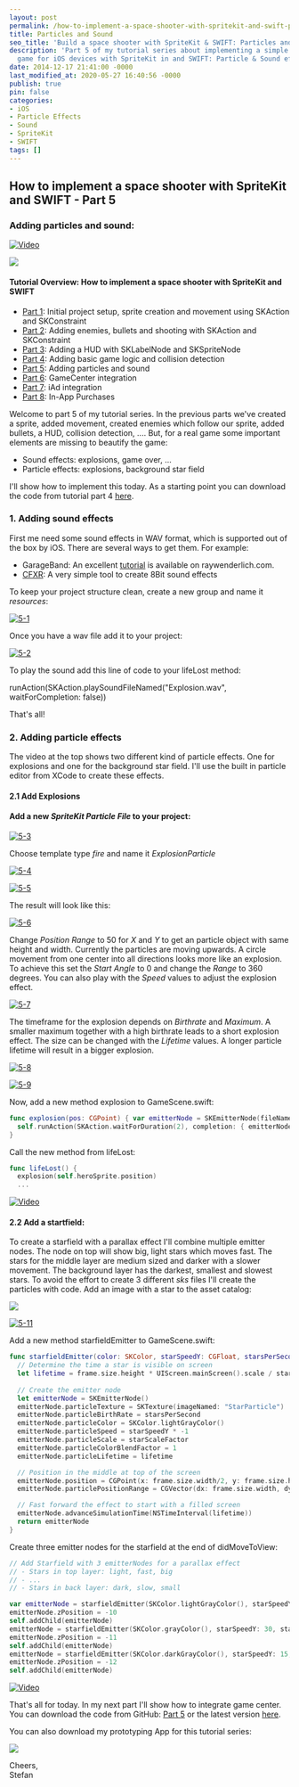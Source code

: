 ```yaml
---
layout: post
permalink: /how-to-implement-a-space-shooter-with-spritekit-and-swift-part-5-particles-and-sound/
title: Particles and Sound
seo_title: 'Build a space shooter with SpriteKit & SWIFT: Particles and Sound'
description: 'Part 5 of my tutorial series about implementing a simple space shooter
  game for iOS devices with SpriteKit in and SWIFT: Particle & Sound effects'
date: 2014-12-17 21:41:00 -0000
last_modified_at: 2020-05-27 16:40:56 -0000
publish: true
pin: false
categories:
- iOS
- Particle Effects
- Sound
- SpriteKit
- SWIFT
tags: []
---
```

## How to implement a space shooter with SpriteKit and SWIFT - Part 5
### Adding particles and sound: 

[![Video](/developerplayground/assets/Videos/8d8MH_gXt84.png)](https://youtu.be/8d8MH_gXt84)

[![](/developerplayground/assets/2014/12/AppStore.png)](https://itunes.apple.com/us/app/yet-another-spaceshooter/id949662362?mt=8)

#### Tutorial Overview: How to implement a space shooter with SpriteKit and SWIFT

  * [Part 1](/developerplayground/how-to-implement-a-space-shooter-with-spritekit-and-swift-part-1): Initial project setup, sprite creation and movement using SKAction and SKConstraint
  * [Part 2](/developerplayground/how-to-implement-a-space-shooter-with-spritekit-and-swift-part-2): Adding enemies, bullets and shooting with SKAction and SKConstraint
  * [Part 3](/developerplayground/how-to-implement-a-space-shooter-with-spritekit-and-swift-part-3-create-a-hud): Adding a HUD with SKLabelNode and SKSpriteNode
  * [Part 4](/developerplayground/how-to-implement-a-space-shooter-with-spritekit-and-swift-part-4-collision-detection): Adding basic game logic and collision detection
  * [Part 5](/developerplayground/how-to-implement-a-space-shooter-with-spritekit-and-swift-part-5-particles-and-sound): Adding particles and sound 
  * [Part 6](/developerplayground/how-to-implement-a-space-shooter-with-spritekit-and-swift-part-6-game-center-integration): GameCenter integration
  * [Part 7](/developerplayground/how-to-implement-a-space-shooter-with-spritekit-and-swift-part-7-iad-integration): iAd integration
  * [Part 8](/developerplayground/how-to-implement-in-app-purchase-for-your-ios-app-in-swift): In-App Purchases



Welcome to part 5 of my tutorial series. In the previous parts we've created a sprite, added movement, created enemies which follow our sprite, added bullets, a HUD, collision detection, ....  But, for a real game some important elements are missing to beautify the game:

  * Sound effects: explosions, game over, ...
  * Particle effects: explosions, background star field 

I'll show how to implement this today. As a starting point you can download the code from tutorial part 4 [here](https://github.com/stfnjstn/MySecondGame/releases/tag/v0.4). 

### 1. Adding sound effects

First me need some sound effects in WAV format, which is supported out of the box by iOS. There are several ways to get them. For example:

  * GarageBand: An excellent [tutorial](http://www.raywenderlich.com/26341/how-to-make-game-music-with-garage-band) is available on raywenderlich.com.
  * [CFXR](http://thirdcog.eu/apps/cfxr): A very simple tool to create 8Bit sound effects

To keep your project structure clean, create a new group and name it _resources_:

[![5-1](/developerplayground/assets/2014/12/5-1-1.jpg)](/developerplayground/assets/2014/12/5-1-1.jpg)

Once you have a wav file add it to your project:

[![5-2](/developerplayground/assets/2014/12/5-2-1.jpg)](/developerplayground/assets/2014/12/5-2-1.jpg)

To play the sound add this line of code to your lifeLost method:

runAction(SKAction.playSoundFileNamed("Explosion.wav", waitForCompletion: false))

That's all!

### 2. Adding particle effects

The video at the top shows two different kind of particle effects. One for explosions and one for the background star field. I'll use the built in particle editor from XCode to create these effects. 

#### 2.1 Add Explosions

#### Add a new _SpriteKit Particle File_ to your project:

[![5-3](/developerplayground/assets/2014/12/5-3-1.jpg)](/developerplayground/assets/2014/12/5-3-1.jpg)

Choose template type _fire_ and name it _ExplosionParticle_

[![5-4](/developerplayground/assets/2014/12/5-4.png)](/developerplayground/assets/2014/12/5-4.png)

[![5-5](/developerplayground/assets/2014/12/5-5-1.jpg)](/developerplayground/assets/2014/12/5-5-1.jpg)

The result will look like this:

[![5-6](/developerplayground/assets/2014/12/5-6-1.jpg)](/developerplayground/assets/2014/12/5-6-1.jpg)

Change _Position Range_ to 50 for _X_ and _Y_ to get an particle object with same height and width. Currently the particles are moving upwards. A circle movement from one center into all directions looks more like an explosion. To achieve this set the _Start Angle_ to 0 and change the _Range_ to 360 degrees. You can also play with the _Speed_ values to adjust the explosion effect.

[![5-7](/developerplayground/assets/2014/12/5-7.png)](/developerplayground/assets/2014/12/5-7.png)

The timeframe for the explosion depends on _Birthrate_ and _Maximum_. A smaller maximum together with a high birthrate leads to a short explosion effect. The size can be changed with the _Lifetime_ values. A longer particle lifetime will result in a bigger explosion.

[![5-8](/developerplayground/assets/2014/12/5-8.png)](/developerplayground/assets/2014/12/5-8.png)

[![5-9](/developerplayground/assets/2014/12/5-9-1.jpg)](/developerplayground/assets/2014/12/5-9-1.jpg)

Now, add a new method explosion to GameScene.swift:

```swift
func explosion(pos: CGPoint) { var emitterNode = SKEmitterNode(fileNamed: "ExplosionParticle.sks") emitterNode.particlePosition = pos self.addChild(emitterNode) // Don't forget to remove the emitter node after the explosion
  self.runAction(SKAction.waitForDuration(2), completion: { emitterNode.removeFromParent() })
}
```

Call the new method from lifeLost:

```swift
func lifeLost() {
  explosion(self.heroSprite.position)
  ...
```

[![Video](/developerplayground/assets/Videos/4DouwA_t-fE.png)](https://youtu.be/4DouwA_t-fE)

#### 2.2 Add a startfield:

To create a starfield with a parallax effect I'll combine multiple emitter nodes. The node on top will show big, light stars which moves fast. The stars for the middle layer are medium sized and darker with a slower movement. The background layer has the darkest, smallest and slowest stars. To avoid the effort to create 3 different _sks_ files I'll create the particles with code. Add an image with a star to the asset catalog: 

[![](/developerplayground/assets/2014/12/Star-1.jpg)](/developerplayground/assets/2014/12/Star-1.jpg)

[![5-11](/developerplayground/assets/2014/12/5-11-1.jpg)](/developerplayground/assets/2014/12/5-11-1.jpg)

Add a new method starfieldEmitter to GameScene.swift:

```swift
func starfieldEmitter(color: SKColor, starSpeedY: CGFloat, starsPerSecond: CGFloat, starScaleFactor: CGFloat) -> SKEmitterNode {
  // Determine the time a star is visible on screen
  let lifetime = frame.size.height * UIScreen.mainScreen().scale / starSpeedY
  
  // Create the emitter node
  let emitterNode = SKEmitterNode()
  emitterNode.particleTexture = SKTexture(imageNamed: "StarParticle")
  emitterNode.particleBirthRate = starsPerSecond
  emitterNode.particleColor = SKColor.lightGrayColor()
  emitterNode.particleSpeed = starSpeedY * -1
  emitterNode.particleScale = starScaleFactor
  emitterNode.particleColorBlendFactor = 1
  emitterNode.particleLifetime = lifetime

  // Position in the middle at top of the screen
  emitterNode.position = CGPoint(x: frame.size.width/2, y: frame.size.height)
  emitterNode.particlePositionRange = CGVector(dx: frame.size.width, dy: 0)

  // Fast forward the effect to start with a filled screen
  emitterNode.advanceSimulationTime(NSTimeInterval(lifetime))
  return emitterNode
}
```

Create three emitter nodes for the starfield at the end of didMoveToView:

```swift
// Add Starfield with 3 emitterNodes for a parallax effect
// - Stars in top layer: light, fast, big
// - ...
// - Stars in back layer: dark, slow, small

var emitterNode = starfieldEmitter(SKColor.lightGrayColor(), starSpeedY: 50, starsPerSecond: 1, starScaleFactor: 0.2)
emitterNode.zPosition = -10
self.addChild(emitterNode)
emitterNode = starfieldEmitter(SKColor.grayColor(), starSpeedY: 30, starsPerSecond: 2, starScaleFactor: 0.1)
emitterNode.zPosition = -11
self.addChild(emitterNode)
emitterNode = starfieldEmitter(SKColor.darkGrayColor(), starSpeedY: 15, starsPerSecond: 4, starScaleFactor: 0.05)
emitterNode.zPosition = -12
self.addChild(emitterNode)
```

[![Video](/developerplayground/assets/Videos/GDazsaYDGjQ.png)](https://youtu.be/GDazsaYDGjQ)

That's all for today. In my next part I'll show how to integrate game center. You can download the code from GitHub: [Part 5](https://github.com/stfnjstn/MySecondGame/releases/tag/v0.5) or the latest version [here](https://github.com/stfnjstn/MySecondGame/tree/master).

You can also download my prototyping App for this tutorial series:

[![](/developerplayground/assets/2014/12/AppStore.png)](https://itunes.apple.com/us/app/yet-another-spaceshooter/id949662362?mt=8)

Cheers,   
Stefan
